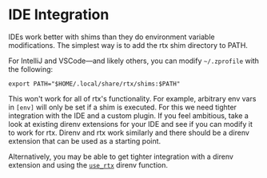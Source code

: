 # IDE Integration

IDEs work better with shims than they do environment variable modifications. The simplest way is
to add the rtx shim directory to PATH.

For IntelliJ and VSCode—and likely others, you can modify `~/.zprofile`
with the following:

```
export PATH="$HOME/.local/share/rtx/shims:$PATH"
```

This won't work for all of rtx's functionality. For example, arbitrary env vars in `[env]` will only be set
if a shim is executed. For this we need tighter integration with the IDE and a custom plugin. If you feel
ambitious, take a look at existing direnv extensions for your IDE and see if you can modify it to work for rtx.
Direnv and rtx work similarly and there should be a direnv extension that can be used as a starting point.

Alternatively, you may be able to get tighter integration with a direnv extension and using the
[`use_rtx`](/direnv) direnv function.
